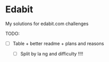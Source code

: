 # Edabit
My solutions for edabit.com challenges 

TODO: 
- [ ] Table + better readme + plans and reasons
  - [ ] Split by la ng and difficulty !!!!

